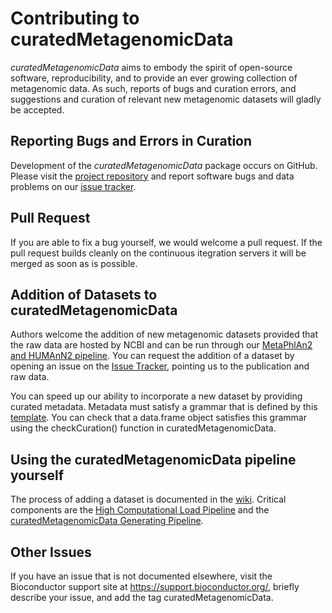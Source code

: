 # Contributing to curatedMetagenomicData

*curatedMetagenomicData* aims to embody the spirit of open-source software, reproducibility, and to provide an ever growing collection of metagenomic data. As such, reports of bugs and curation errors, and suggestions and curation of relevant new metagenomic datasets will gladly be accepted.

## Reporting Bugs and Errors in Curation

Development of the *curatedMetagenomicData* package occurs on GitHub. Please visit the
[project repository](https://github.com/waldronlab/curatedMetagenomicData) and report software bugs and data problems on our [issue tracker](https://github.com/waldronlab/curatedMetagenomicData/issues).

## Pull Request

If you are able to fix a bug yourself, we would welcome a pull request. If the pull request builds cleanly on the continuous itegration servers it will be merged as soon as is possible.

## Addition of Datasets to curatedMetagenomicData

Authors welcome the addition of new metagenomic datasets provided that the raw data are hosted by NCBI and can be run through our [MetaPhlAn2 and HUMAnN2 pipeline](https://github.com/waldronlab/curatedMetagenomicData/tree/master/inst/pipeline). You can request the addition of a dataset by opening an issue on the [Issue Tracker](https://github.com/waldronlab/curatedMetagenomicData/issues), pointing us to the publication and raw data. 

You can speed up our ability to incorporate a new dataset by providing curated metadata. Metadata must satisfy a grammar that is defined by this [template](https://github.com/waldronlab/curatedMetagenomicData/blob/master/inst/extdata/template.csv). You can check that a data.frame object satisfies this grammar using the checkCuration() function in curatedMetagenomicData.

## Using the curatedMetagenomicData pipeline yourself

The process of adding a dataset is documented in the [wiki](https://github.com/waldronlab/curatedMetagenomicData/wiki/Adding-New-Data). Critical components are the [High Computational Load Pipeline](https://github.com/waldronlab/curatedMetagenomicData/tree/master/inst/pipeline) and the [curatedMetagenomicData Generating Pipeline](https://github.com/waldronlab/curatedMetagenomicData/tree/master/data-raw).

## Other Issues

If you have an issue that is not documented elsewhere, visit the Bioconductor support site at https://support.bioconductor.org/, briefly describe your issue, and add the tag curatedMetagenomicData.
